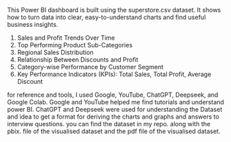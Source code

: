 This Power BI dashboard is built using the superstore.csv dataset. It shows how to turn data into clear, easy-to-understand charts and find useful business insights.

1. Sales and Profit Trends Over Time
2. Top Performing Product Sub-Categories
3. Regional Sales Distribution
4. Relationship Between Discounts and Profit
5. Category-wise Performance by Customer Segment
6. Key Performance Indicators (KPIs): Total Sales, Total Profit, Average Discount

for reference and tools, I used Google, YouTube, ChatGPT, Deepseek, and Google Colab.
Google and YouTube helped me find tutorials and understand power BI. 
ChatGPT and Deepseek were used for understanding the Dataset and idea to get a format for deriving the charts and graphs and answers to interview questions. 
you can find the dataset in my repo. along with the pbix. file of the visualised dataset and the pdf file of the visualised dataset.
